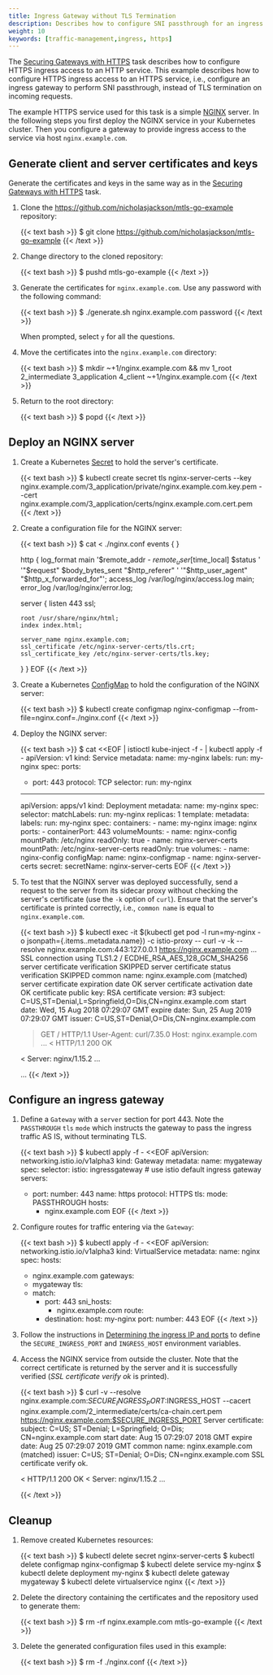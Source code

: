 ```yaml
---
title: Ingress Gateway without TLS Termination
description: Describes how to configure SNI passthrough for an ingress gateway.
weight: 10
keywords: [traffic-management,ingress, https]
---
```


The [Securing Gateways with HTTPS](/docs/tasks/traffic-management/secure-ingress/) task describes how to configure HTTPS
ingress access to an HTTP service. This example describes how to configure HTTPS ingress access to an HTTPS service,
i.e., configure an ingress gateway to perform SNI passthrough, instead of TLS termination on incoming requests.

The example HTTPS service used for this task is a simple [NGINX](https://www.nginx.com) server.
In the following steps you first deploy the NGINX service in your Kubernetes cluster.
Then you configure a gateway to provide ingress access to the service via host `nginx.example.com`.

## Generate client and server certificates and keys

Generate the certificates and keys in the same way as in the [Securing Gateways with HTTPS](/docs/tasks/traffic-management/secure-ingress/#generate-client-and-server-certificates-and-keys) task.

1.  Clone the <https://github.com/nicholasjackson/mtls-go-example> repository:

    {{< text bash >}}
    $ git clone https://github.com/nicholasjackson/mtls-go-example
    {{< /text >}}

1.  Change directory to the cloned repository:

    {{< text bash >}}
    $ pushd mtls-go-example
    {{< /text >}}

1.  Generate the certificates for `nginx.example.com`.
    Use any password with the following command:

    {{< text bash >}}
    $ ./generate.sh nginx.example.com password
    {{< /text >}}

    When prompted, select `y` for all the questions.

1.  Move the certificates into the `nginx.example.com` directory:

    {{< text bash >}}
    $ mkdir ~+1/nginx.example.com && mv 1_root 2_intermediate 3_application 4_client ~+1/nginx.example.com
    {{< /text >}}

1.  Return to the root directory:

    {{< text bash >}}
    $ popd
    {{< /text >}}

## Deploy an NGINX server

1. Create a Kubernetes [Secret](https://kubernetes.io/docs/concepts/configuration/secret/) to hold the server's
   certificate.

    {{< text bash >}}
    $ kubectl create secret tls nginx-server-certs --key nginx.example.com/3_application/private/nginx.example.com.key.pem --cert nginx.example.com/3_application/certs/nginx.example.com.cert.pem
    {{< /text >}}

1.  Create a configuration file for the NGINX server:

    {{< text bash >}}
    $ cat <<EOF > ./nginx.conf
    events {
    }

    http {
      log_format main '$remote_addr - $remote_user [$time_local]  $status '
      '"$request" $body_bytes_sent "$http_referer" '
      '"$http_user_agent" "$http_x_forwarded_for"';
      access_log /var/log/nginx/access.log main;
      error_log  /var/log/nginx/error.log;

      server {
        listen 443 ssl;

        root /usr/share/nginx/html;
        index index.html;

        server_name nginx.example.com;
        ssl_certificate /etc/nginx-server-certs/tls.crt;
        ssl_certificate_key /etc/nginx-server-certs/tls.key;
      }
    }
    EOF
    {{< /text >}}

1.  Create a Kubernetes [ConfigMap](https://kubernetes.io/docs/tasks/configure-pod-container/configure-pod-configmap/)
to hold the configuration of the NGINX server:

    {{< text bash >}}
    $ kubectl create configmap nginx-configmap --from-file=nginx.conf=./nginx.conf
    {{< /text >}}

1.  Deploy the NGINX server:

    {{< text bash >}}
    $ cat <<EOF | istioctl kube-inject -f - | kubectl apply -f -
    apiVersion: v1
    kind: Service
    metadata:
      name: my-nginx
      labels:
        run: my-nginx
    spec:
      ports:
      - port: 443
        protocol: TCP
      selector:
        run: my-nginx
    ---
    apiVersion: apps/v1
    kind: Deployment
    metadata:
      name: my-nginx
    spec:
      selector:
        matchLabels:
          run: my-nginx
      replicas: 1
      template:
        metadata:
          labels:
            run: my-nginx
        spec:
          containers:
          - name: my-nginx
            image: nginx
            ports:
            - containerPort: 443
            volumeMounts:
            - name: nginx-config
              mountPath: /etc/nginx
              readOnly: true
            - name: nginx-server-certs
              mountPath: /etc/nginx-server-certs
              readOnly: true
          volumes:
          - name: nginx-config
            configMap:
              name: nginx-configmap
          - name: nginx-server-certs
            secret:
              secretName: nginx-server-certs
    EOF
    {{< /text >}}

1.  To test that the NGINX server was deployed successfully, send a request to the server from its sidecar proxy
    without checking the server's certificate (use the `-k` option of `curl`). Ensure that the server's certificate is
    printed correctly, i.e., `common name` is equal to `nginx.example.com`.

    {{< text bash >}}
    $ kubectl exec -it $(kubectl get pod  -l run=my-nginx -o jsonpath={.items..metadata.name}) -c istio-proxy -- curl -v -k --resolve nginx.example.com:443:127.0.0.1 https://nginx.example.com
    ...
    SSL connection using TLS1.2 / ECDHE_RSA_AES_128_GCM_SHA256
      server certificate verification SKIPPED
      server certificate status verification SKIPPED
      common name: nginx.example.com (matched)
      server certificate expiration date OK
      server certificate activation date OK
      certificate public key: RSA
      certificate version: #3
      subject: C=US,ST=Denial,L=Springfield,O=Dis,CN=nginx.example.com
      start date: Wed, 15 Aug 2018 07:29:07 GMT
      expire date: Sun, 25 Aug 2019 07:29:07 GMT
      issuer: C=US,ST=Denial,O=Dis,CN=nginx.example.com

    > GET / HTTP/1.1
    > User-Agent: curl/7.35.0
    > Host: nginx.example.com
    ...
    < HTTP/1.1 200 OK

    < Server: nginx/1.15.2
    ...
    <!DOCTYPE html>
    <html>
    <head>
    <title>Welcome to nginx!</title>
    ...
    {{< /text >}}

## Configure an ingress gateway

1.  Define a `Gateway` with a `server` section for port 443. Note the `PASSTHROUGH` `tls` `mode` which instructs
    the gateway to pass the ingress traffic AS IS, without terminating TLS.

    {{< text bash >}}
    $ kubectl apply -f - <<EOF
    apiVersion: networking.istio.io/v1alpha3
    kind: Gateway
    metadata:
      name: mygateway
    spec:
      selector:
        istio: ingressgateway # use istio default ingress gateway
      servers:
      - port:
          number: 443
          name: https
          protocol: HTTPS
        tls:
          mode: PASSTHROUGH
        hosts:
        - nginx.example.com
    EOF
    {{< /text >}}

1.  Configure routes for traffic entering via the `Gateway`:

    {{< text bash >}}
    $ kubectl apply -f - <<EOF
    apiVersion: networking.istio.io/v1alpha3
    kind: VirtualService
    metadata:
      name: nginx
    spec:
      hosts:
      - nginx.example.com
      gateways:
      - mygateway
      tls:
      - match:
        - port: 443
          sni_hosts:
          - nginx.example.com
        route:
        - destination:
            host: my-nginx
            port:
              number: 443
    EOF
    {{< /text >}}

1.  Follow the instructions in
    [Determining the ingress IP and ports](/docs/tasks/traffic-management/ingress/#determining-the-ingress-ip-and-ports)
    to define the `SECURE_INGRESS_PORT` and `INGRESS_HOST` environment variables.

1.  Access the NGINX service from outside the cluster. Note that the correct certificate is returned by the server and
    it is successfully verified (_SSL certificate verify ok_ is printed).

    {{< text bash >}}
    $ curl -v --resolve nginx.example.com:$SECURE_INGRESS_PORT:$INGRESS_HOST --cacert nginx.example.com/2_intermediate/certs/ca-chain.cert.pem https://nginx.example.com:$SECURE_INGRESS_PORT
    Server certificate:
      subject: C=US; ST=Denial; L=Springfield; O=Dis; CN=nginx.example.com
      start date: Aug 15 07:29:07 2018 GMT
      expire date: Aug 25 07:29:07 2019 GMT
      common name: nginx.example.com (matched)
      issuer: C=US; ST=Denial; O=Dis; CN=nginx.example.com
      SSL certificate verify ok.

      < HTTP/1.1 200 OK
      < Server: nginx/1.15.2
      ...
      <html>
      <head>
      <title>Welcome to nginx!</title>
    {{< /text >}}

## Cleanup

1.  Remove created Kubernetes resources:

    {{< text bash >}}
    $ kubectl delete secret nginx-server-certs
    $ kubectl delete configmap nginx-configmap
    $ kubectl delete service my-nginx
    $ kubectl delete deployment my-nginx
    $ kubectl delete gateway mygateway
    $ kubectl delete virtualservice nginx
    {{< /text >}}

1.  Delete the directory containing the certificates and the repository used to generate them:

    {{< text bash >}}
    $ rm -rf nginx.example.com mtls-go-example
    {{< /text >}}

1.  Delete the generated configuration files used in this example:

    {{< text bash >}}
    $ rm -f ./nginx.conf
    {{< /text >}}
